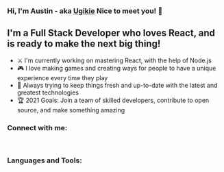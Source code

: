### Hi, I'm Austin - aka [Ugikie][website] Nice to meet you! 👋

## I'm a Full Stack Developer who loves React, and is ready to make the next big thing!

- ⚔ I'm currently working on mastering React, with the help of Node.js
- 🎮 I love making games and creating ways for people to have a unique experience every time they play
- 📅 Always trying to keep things fresh and up-to-date with the latest and greatest technologies
- 🏆 2021 Goals: Join a team of skilled developers, contribute to open source, and make something amazing

### Connect with me:

<br />

### Languages and Tools:

<br />
<br />

[website]: https://www.austinadam.com
[linkedin]: https://www.linkedin.com/in/austin-adam-56771068/

